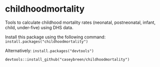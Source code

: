 # childhoodmortality
Tools to calculate childhood mortality rates (neonatal, postneonatal, infant, child, under-five) using DHS data. 

Install this package using the following command: ```install.packages("childhoodmortality")```

Alternatively: 
```install.packages("devtools")```

```devtools::install_github("caseybreen/childhoodmortality")```
